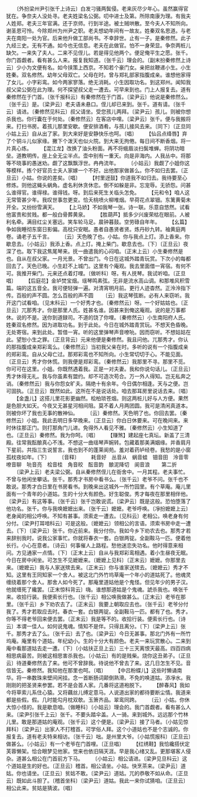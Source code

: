 <!-- { "loadSidebar": true } -->
　　〔外扮梁州尹引张千上诗云〕白发刁骚两鬓侵。老来灰尽少年心。虽然赢得官犹在。争奈夫人没处寻。老夫姓梁名公弼。叨中进士及第。所除南康为理。有我夫人姓郑。老夫三年官满。还于京师。行到半途。被土贼哄散。至今夫人不知所向。谢圣恩可怜。今除郑州为州尹之职。老夫想幼年间有一故友。姓秦双名思道。与老夫在南阳一处为官。后来他升做工部尚书。不幸辞世。止有一子。是秦修然。此子九经三史。无有不通。如今也无信息。老夫在此做官。怕不一身荣显。争奈两桩儿缺欠。一来失了夫人。二来不见侄儿。若是得见他两个。便足俺平生之愿。张千。你门首觑者。看有甚么人来。报复我知道。〔张千云〕理会的。〔副末扮秦修然上诗云〕少小为文便有名。如今挟策上西京。不知若个豪门女。亲把丝鞭递小生。小生姓秦。双名修然。幼年父母双亡。父母在时。曾与郑礼部家指腹成亲。谁想他家得了女儿。小字彩鸾。如今两家寥落。绝无消耗。小生因取功名。到这郑州。闻知我叔父梁公弼在此为理。何不探望叔父走一遭去。可早来到也。门上人报复去。道有秦修然在于门首。〔张千报科云〕有秦修然在于门首。〔梁尹云〕他说是秦修然么。〔张千云〕是。〔梁尹云〕老夫语未悬口。侄儿却已来到。张千。道有请。〔张千云〕请进。〔秦修然见科云〕叔父请坐。受您孩儿两拜。〔梁尹云〕孩儿。则被你想杀我也。你行囊在于何处。〔秦修然云〕在客店中哩。〔梁尹云〕张千。便与我搬将来。打扫书房。着孩儿那里安歇。便安排酒肴。与孩儿接风去来。〔同下〕〔正旦同小姑上云〕自从出了家。到大来好是安静快乐也呵。〔唱〕
　　【仙吕点绛唇】弃了个铜斗儿似家缘。撇下个泼天也似火院。到大来无拘倦。每日间不断香烟。将一片真心炼。
　　【混江龙】改换了油头粉面。再不将蛾眉淡扫鬓堆蝉。将阴功暗垒。道教明传。座上全无尘半点。壶中别有一重天。向是非海内。人我丛中。将那等不晓事的愚迷劝。觑了这飘飘浮世。冉冉流年。
　　〔小姑云〕我觑了小姐你这等模样。拣个好官员士夫人家嫁一个不好。出他那家做甚么。你不如归去罢。〔正旦云〕小姑。你说的差矣。〔唱〕
　　【村里迓鼓】你道我不如归去。我待要至心修炼。则他这蝇头蜗角。虚名利休贪休恋。倒不如躲是非。忘宠辱。无骄怨。问甚么谁得官。谁得禄。谁得钱。呀。到后来死生关临头怎免。
　　【元和令】咱人这无常管甚少年。我叹世事忽更变。恰夭桃喷火柳堆烟。早荷花点翠钿。东篱黄菊未开全。又纷纷雪满天。
　　【上马娇】不如我琴一张。诗一联。乐意自悠然。试看他富贵和贫贱。都一般白骨葬黄泉。
　　【胜葫芦】抵多少兴废荣枯在眼前。人被利名牵。满目红尘关塞远。笑车轮马足。晨钟暮鼓。空劳碌自年年。
　　【幺篇】争如我睡彻东窗日影偏。高枕只安眠。愚者自愚贤者贤。炼丹砂九转。袖黄庭两卷。诵老子五千言。
　　〔云〕天色晚了也。小姑。你与我点上灯。添上香来。你歇息去。〔小姑云〕我添上香。点上灯。掩上柴门。歇息去也。〔下〕〔正旦云〕夜深了也。取下我这焦尾琴来。抚一曲遣我的心闷咱。〔正末上云〕小生秦修然是也。自从在叔父家。一月光景。不曾出门。今日在这城外踏青玩赏。下次小的每都回去了。天色已晚。小生赶不上城门。这里有个庵观。我去里面借一宵宿。有何不可。我推开柴门。元来还点着灯哩。〔做听科〕呀。有人抚琴。我试听咱。〔正旦唱〕
　　【后庭花】金垆焚宝烟。瑶琴鸣素弦。无非是流水高山调。和那堆风积雪篇。端的这五音全。我可便轻弹一遍。对清宵明月前。更行人迹杳然。正泠泠指下传。百般的声不圆。怎么百般的声不圆
　　〔云〕我这琴弦断。必有人来窃听。我开这门试看咱。〔见末科云〕一个好秀才也。〔秦修然云〕呀。一个好姑姑也。〔正旦云〕兀那秀才。你是那里人氏。姓甚名谁。因甚来到俺这庵观。说的是万事都休。说的不是。送你到道録司。不道的饶了你哩。〔秦修然云〕小生南阳府人氏。姓秦双名修然。因为进取功名。到于此处。今日在城外踏青赏玩。不想天色昏晚。无处寄宿。来到此处。暂借一宵。听的这里弹琴声音嘹喨。因而窃听。不想姑姑在此。望恕小生之罪。〔正旦背云〕元来他便是秦修然。我且问他。兀那秀才。你认的那指腹成亲郑彩鸾么。〔秦修然云〕当初我父亲在时。多听的说有一个指腹成亲的郑彩鸾。自从父母亡过。那郑彩鸾也不知所向。小生常切切于心。不能见面。〔正旦云〕秀才你休慌。则我便是郑彩鸾。〔秦修然云〕我那里不寻。那里不觅。你可可在这里。小姐。你既然遇着我。正是一对夫妻。我和你说句话儿。〔正旦云〕秀才休得无礼。我与你虽素有盟约。却不可造次苟合。万一外人得知。岂无私奔之诮。〔秦修然云〕我与你怨女旷夫。隔绝十有余年。今日偶尔相逢。天与之便。岂可固执。〔正旦云〕既然如此。这所在不是说话处。咱去那耳房里说话去来。〔唱〕
　　【金盏儿】这搭儿里花影更幽然。桧柏琐苍烟。则这两桩儿好与人方便。果然是色胆大如天。今夜又无甚星河相间阻。莫不着人月两团圆。我可是清闲真道本。则被你坏了我也无事的散神仙。
　　〔云〕秦修然。天色明了也。你回去罢。〔秦修然云〕小姐。我此去明日多早晚来。〔正旦云〕你白日休要来。可在晚间来。来时休往那正门。则打那角门儿进。免得外人看见不雅。〔秦修然云〕小生知道了也。〔正旦云〕秦修然。我为你呵。〔唱〕
　　【赚煞】建起座七真坛。新盖了三清殿。往常我酝酿真心不浅。不想这一曲瑶琴声婉转。包藏着那美满姻缘。并香肩月下星前。共指三生说誓言。我也到不的蓬莱阆苑。羞对着药垆经卷。我愁的是小窗孤枕夜如年。〔下〕
　　〔音释〕
　　耗音好　丛音从　蜗音蛙　钿音田　泠音零　嘹音聊　喨音亮　桧音桂　角音皎　酝音韵　酿泥降切　阆音浪
　　第二折
　　〔梁尹上云〕老夫梁公弼。自从秦修然侄儿在衙舍中。一月其程。老夫事忙。不曾与他闲坐攀话。张千。那秀才书房中看书么。〔张千云〕老爷不问。张千也不敢说。那秀才白日里在书房看书。到晚来出这城外一所竹园里。有个草庵。庵儿里面有一个青年的小道姑。生的十分大有颜色。好生聪俊。秀才每夜在那里相伴他。〔梁尹云〕有这等事。〔张千云〕张千岂敢说谎。〔梁尹云〕既是这般。恐怕堕落了他功名。张千。你与我唤嬷嬷出来。〔张千云〕嬷嬷。老爷呼唤。〔凈扮嬷嬷上云〕老身闻的相公呼唤。不知有甚事。须索走一遭去。〔见科云〕老相公。唤老身有何分付。〔梁尹打耳喑科云〕可是这般。〔嬷嬷云〕领相公的言语。须索书房中走一遭去。〔下〕〔梁尹云〕张千。你近前来。我分付你。我如今乡下劝农去也。那秀才若来辞别我时。说我公家事忙。你就将春衣一套。白银两锭。全副鞍马一匹。便着他长行。小心在意者。〔诗云〕何事催人上路程。愁他迷恋失功名。他时得意来相问。方见通家一点情。〔下〕〔正末上云〕自从与我郑彩鸾相遇。着小生昼夜无眠。今日在房中闲坐。可怎生不见嬷嬷来。〔嬷嬷上见科〕〔正末云〕嬷嬷。你那里去来。〔嬷嬷云〕我与人家送殡去来。〔正末云〕你与谁家送殡去。〔嬷嬷云〕秀才不知。这里有王同知家一个舍人。被这北门外竹坞草庵一个年小的道姑死了。他魂灵缠绕着那个舍人。那舍人如今死了。那庵里道姑他是个鬼怪。但见年少的男子汉。他就缠死了纔罢。〔正末惊科背云〕嗨。谁想那道姑是个鬼魂。諕杀我也。唤张千来。收拾行装。我便索长行也。〔张千云〕相公唤我做甚么。〔正末云〕老爷在那里。〔张千云〕乡下劝农去了。〔正末云〕我要上朝取应去也。〔张千云〕老爷分付我了。秀才若取应去时。春衣一套。白银两锭。全副鞍马一匹。都有了也。秀才。你等不得老爷回来便去罢。〔正末云〕我是等不的。收拾行装。便索长行也。〔诗云〕本谓一佳人。如何说鬼魂。情知不是伴。只得且离分。〔下〕〔梁尹上云〕张千。那秀才去了么。〔张千云〕去了也。〔梁尹云〕今日无甚事。那北门外有一所竹坞庵。庵里有个道姑。年纪幼小。生的十分大有颜色。老夫一来玩赏散心。二来到庵中看那道姑去走一遭。〔下〕〔小姑扶正旦上云〕三十三天离恨天最高。四百四病相思病最苦。则被这相思害杀我也。〔小姑云〕有的是贱柴。烧你这丑弟子。〔正旦云〕待道秦修然去了来。他可不曾辞我。待说他不曾去了来。这几日怎生不见。音信皆无。秦修然。我知他在那里也呵。〔唱〕
　　【中吕粉蝶儿】这些时懒诵南华。将一串数珠来壁间闲挂。念一首断肠词颠倒熟滑。不免的唤道姑。添凈水。我刚刚的把圣贤来参罢。若不是会首人家。几番将这道袍脱下。
　　【醉春风】我如今将草索儿系住心猿。又将藕丝儿缚定意马。人说道出家的都待要断尘情。我道来都是些假。假。几时能勾月枕双欹。玉箫齐品。翠鸾同跨。
　　〔云〕小姑。你休大惊小怪的。我是歇息咱。〔做睡科〕〔小姑云〕理会的。我门首觑者。看有甚么人来。〔梁尹引张千上云〕张千。不要头踏伞盖。人一骑。来到城外。远远那个竹林儿里。敢是那道姑的庵观。〔张千云〕这个便是。〔梁尹云〕接了马者。〔小姑见惊拜科〕〔梁尹云〕出家人不打稽首。可学俗人拜。这个小道姑也不是个志诚的。你报复去。道有老夫特来相访。〔张千云〕咄。是州里大爷。〔小姑慌报科〕〔正旦云〕做甚么。〔小姑云〕有一个老爷在门首哩。〔正旦唱〕
　　【红绣鞋】我恰纔搭伏定芙蓉懒架。恰合眼梦见他家。觉来也依旧隔天涯。早是我心绪又乱。更那堪客人侵杂。道甚么相公在门首前方下马。
　　〔小姑云〕相公请进。〔梁尹见旦科云〕这个道姑是生的好也。〔正旦云〕稽首。相公请坐。小姑。快烹茶来。〔梁尹云〕道姑。你也请坐。〔正旦云〕贫姑不敢。〔梁尹云〕道姑。兀的恭敬不如从命。〔正旦云〕既如此斗胆了。〔稽首坐科〕〔梁尹云〕道姑。我此一来你试猜咱。〔正旦云〕相公此来。贫姑是猜波。〔唱〕
